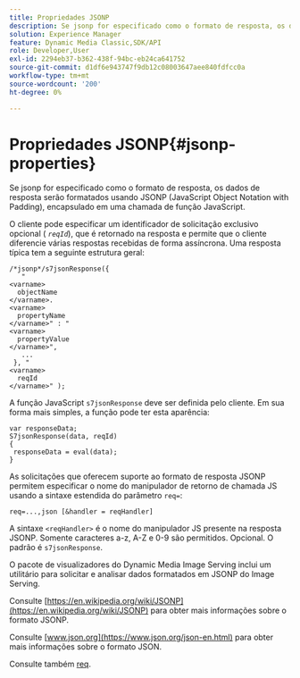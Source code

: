 ```yaml
---
title: Propriedades JSONP
description: Se jsonp for especificado como o formato de resposta, os dados de resposta serão formatados usando JSONP (JavaScript Object Notation with Padding), encapsulado em uma chamada de função JavaScript.
solution: Experience Manager
feature: Dynamic Media Classic,SDK/API
role: Developer,User
exl-id: 2294eb37-b362-438f-94bc-eb24ca641752
source-git-commit: d1df6e943747f9db12c08003647aee840fdfcc0a
workflow-type: tm+mt
source-wordcount: '200'
ht-degree: 0%

---
```


# Propriedades JSONP{#jsonp-properties}

Se jsonp for especificado como o formato de resposta, os dados de resposta serão formatados usando JSONP (JavaScript Object Notation with Padding), encapsulado em uma chamada de função JavaScript.

O cliente pode especificar um identificador de solicitação exclusivo opcional ( *`reqId`*), que é retornado na resposta e permite que o cliente diferencie várias respostas recebidas de forma assíncrona. Uma resposta típica tem a seguinte estrutura geral:

```
/*jsonp*/s7jsonResponse({ 
   " 
<varname>
  objectName 
</varname>. 
<varname>
  propertyName 
</varname>" : " 
<varname>
  propertyValue 
</varname>", 
   ... 
 }, " 
<varname>
  reqId 
</varname>" );
```

A função JavaScript `s7jsonResponse` deve ser definida pelo cliente. Em sua forma mais simples, a função pode ter esta aparência:

```
var responseData; 
S7jsonResponse(data, reqId) 
{ 
 responseData = eval(data); 
}
```

As solicitações que oferecem suporte ao formato de resposta JSONP permitem especificar o nome do manipulador de retorno de chamada JS usando a sintaxe estendida do parâmetro `req=`:

`req=...,json [&handler = reqHandler]`

A sintaxe `<reqHandler>` é o nome do manipulador JS presente na resposta JSONP. Somente caracteres a-z, A-Z e 0-9 são permitidos. Opcional. O padrão é `s7jsonResponse`.

O pacote de visualizadores do Dynamic Media Image Serving inclui um utilitário para solicitar e analisar dados formatados em JSONP do Image Serving.

Consulte [https://en.wikipedia.org/wiki/JSONP](https://en.wikipedia.org/wiki/JSONP) para obter mais informações sobre o formato JSONP.

Consulte [www.json.org](https://www.json.org/json-en.html) para obter mais informações sobre o formato JSON.

Consulte também [req](../../../../../../is-api/http-ref/image-serving-api-ref/c-http-protocol-reference/c-command-reference/r-req/r-req.md#reference-907cdb4a97034db7ad94695f25552e76).
